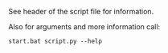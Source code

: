See header of the script file for information.

Also for arguments and more information call:
```
start.bat script.py --help
```
